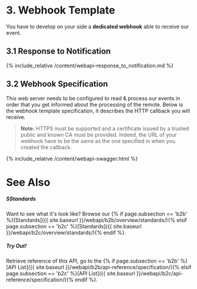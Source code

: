 
# 3. Webhook Template

You have to develop on your side a **dedicated webhook** able to receive our event.

## 3.1 Response to Notification

{% include_relative /content/webapi-response_to_notification.md %}

## 3.2 Webhook Specification

This web server needs to be configured to read & process our events in order that you get informed about the processing of the remote. Below is the webhook template specification, it describes the HTTP callback you will receive.

> **Note:** HTTPS must be supported and a certificate issued by a trusted public and known CA must be provided. Indeed, the URL of your webhook have to be the same as the one specified in when you created the callback.

{% include_relative /content/webapi-swagger.html %}

# See Also

##### SStandards

Want to see what it's look like? Browse our {% if page.subsection == 'b2b' %}[Standards]({{ site.baseurl }}/webapi/b2b/overview/standards/){% elsif page.subsection == 'b2c' %}[Standards]({{ site.baseurl }}/webapi/b2c/overview/standards/){% endif %}.

##### Try Out!

Retrieve reference of this API, go to the {% if page.subsection == 'b2b' %}[API List]({{ site.baseurl }}/webapi/b2b/api-reference/specification/){% elsif page.subsection == 'b2c' %}[API List]({{ site.baseurl }}/webapi/b2c/api-reference/specification/){% endif %}.